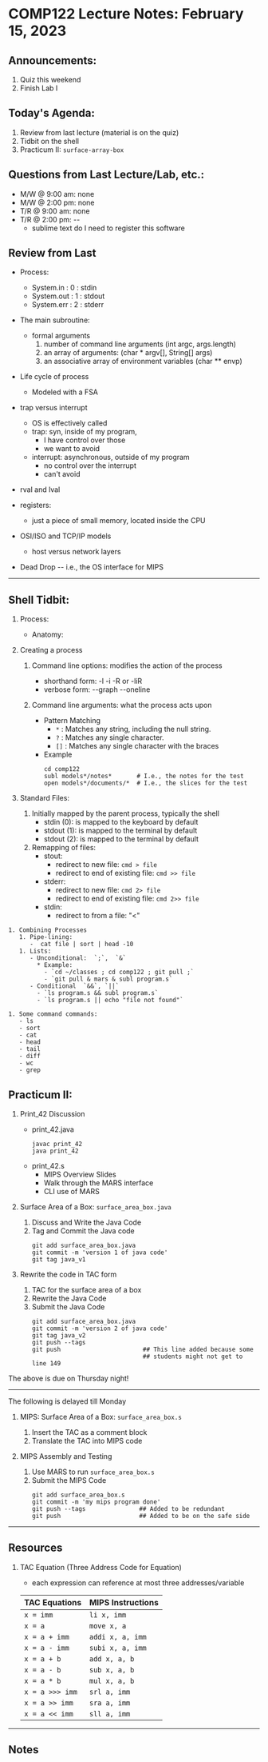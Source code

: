 # COMP122 Lecture Notes: February 15, 2023

## Announcements:
   1. Quiz this weekend
   1. Finish Lab I


## Today's Agenda:
   1. Review from last lecture (material is on the quiz)
   1. Tidbit on the shell
   1. Practicum II: `surface-array-box`

## Questions from Last Lecture/Lab, etc.:
   * M/W @ 9:00 am: none
   * M/W @ 2:00 pm: none
   * T/R @ 9:00 am: none
   * T/R @ 2:00 pm: --
     - sublime text do I need to register this software

 
## Review from Last     
  - Process:
     - System.in   : 0  : stdin
     - System.out  : 1  : stdout
     - System.err  : 2  : stderr
  - The main subroutine: 
    - formal arguments
      1. number of command line arguments (int argc,  args.length)
      1. an array of arguments: (char * argv[], String[] args)
      1. an associative array of environment variables (char ** envp)
  - Life cycle of process
    - Modeled with a FSA 
  - trap versus interrupt
    - OS is effectively called
    - trap: syn, inside of my program,  
      - I have control over those
      - we want to avoid
    - interrupt: asynchronous, outside of my program 
      - no control over the interrupt
      - can't avoid
  - rval and lval
  - registers:
     - just a piece of small memory, located inside the CPU

  - OSI/ISO and TCP/IP models
    - host versus network layers

  - Dead Drop -- i.e., the OS interface for MIPS


---

## Shell Tidbit:

   1. Process:
      - Anatomy:

   1. Creating a process
      1. Command line options: modifies the action of the process
         * shorthand form: -l -i -R or -liR
         * verbose form:  --graph --oneline

      1. Command line arguments:  what the process acts upon
         * Pattern Matching
           - `*` : Matches any string, including the null string.
           - `?` : Matches any single character.
           - `[]` : Matches any single character with the braces
         * Example
           ```
           cd comp122
           subl models*/notes*       # I.e., the notes for the test
           open models*/documents/*  # I.e., the slices for the test
           ```

   1. Standard Files:
      1. Initially mapped by the parent process, typically the shell
         - stdin (0): is mapped to the keyboard by default
         - stdout (1): is mapped to the terminal by default
         - stdout (2): is mapped to the terminal by default
      1. Remapping of files:
         - stout:
           * redirect to new file: `cmd > file`
           * redirect to end of existing file: `cmd >> file`
         - stderr:
           * redirect to new file: `cmd 2> file`
           * redirect to end of existing file: `cmd 2>> file`
         - stdin:
           * redirect to from a file:  "<"

    1. Combining Processes 
       1. Pipe-lining:
          -  cat file | sort | head -10
       1. Lists:
          - Unconditional:  `;`,  `&`
            * Example: 
              - `cd ~/classes ; cd comp122 ; git pull ;`
              - `git pull & mars & subl program.s`
          - Conditional  `&&`, `||`
            - `ls program.s && subl program.s`
            - `ls program.s || echo "file not found"`

    1. Some command commands:
       - ls
       - sort
       - cat
       - head
       - tail
       - diff
       - wc
       - grep


## Practicum II:

  1. Print_42 Discussion
     - print_42.java
       ```
       javac print_42
       java print_42
       ```
     - print_42.s
       - MIPS Overview Slides
       - Walk through the MARS interface
       - CLI use of MARS


  1. Surface Area of a Box: `surface_area_box.java`
     1. Discuss and Write the Java Code
     1. Tag and Commit the Java code
        ```
        git add surface_area_box.java
        git commit -m 'version 1 of java code'
        git tag java_v1
        ```

  1. Rewrite the code in TAC form
     1. TAC for the surface area of a box
     1. Rewrite the Java Code
     1. Submit the Java Code
        ```
        git add surface_area_box.java
        git commit -m 'version 2 of java code'
        git tag java_v2
        git push --tags
        git push                       ## This line added because some 
                                       ## students might not get to line 149
        ```
The above is due on Thursday night!

--- 
The following is delayed till Monday

  1. MIPS: Surface Area of a Box: `surface_area_box.s`
     1. Insert the TAC as a comment block
     1. Translate the TAC into MIPS code

  1. MIPS Assembly and Testing
     1. Use MARS to run `surface_area_box.s`
     1. Submit the MIPS Code
        ```
        git add surface_area_box.s
        git commit -m 'my mips program done'
        git push --tags               ## Added to be redundant
        git push                      ## Added to be on the safe side
        ```

---
## Resources

   1. TAC Equation (Three Address Code for Equation)
      - each expression can reference at most three addresses/variable

      | TAC Equations                 | MIPS Instructions         |
      |-------------------------------|---------------------------|
      | `x = imm`                     | `li x, imm`               |
      | `x = a`                       | `move x, a`               |
      | `x = a + imm `                | `addi x, a, imm`          |
      | `x = a - imm `                | `subi x, a, imm`          |
      | `x = a + b`                   | `add x, a, b`             |
      | `x = a - b`                   | `sub x, a, b`             |
      | `x = a * b`                   | `mul x, a, b`             |
      | `x = a >>> imm`               | `srl a, imm`              |
      | `x = a >> imm`                | `sra a, imm`              |
      | `x = a << imm`                | `sll a, imm`              |


---
## Notes
<!-- This section is for students to place their notes -->



